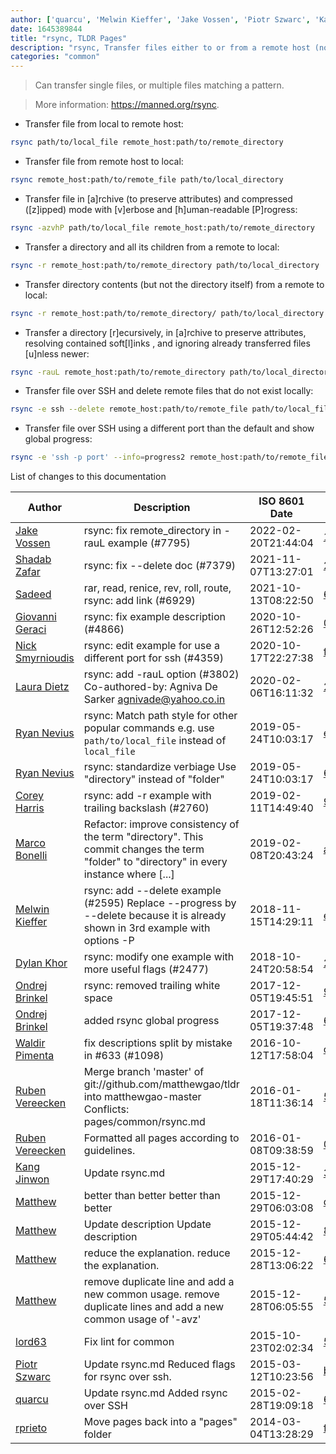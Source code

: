 ```yaml
---
author: ['quarcu', 'Melwin Kieffer', 'Jake Vossen', 'Piotr Szwarc', 'Kang Jinwon', 'Ondrej Brinkel', 'Ruben Vereecken', 'Matthew', 'Dylan Khor', 'Laura Dietz', 'lord63', 'Nick Smyrnioudis', 'Sadeed', 'rprieto', 'Waldir Pimenta', 'Shadab Zafar', 'Marco Bonelli', 'Ryan Nevius', 'Corey Harris', 'Giovanni Geraci']
date: 1645389844
title: "rsync, TLDR Pages"
description: "rsync, Transfer files either to or from a remote host (not between two remote hosts)."
categories: "common"
---
```

> Can transfer single files, or multiple files matching a pattern.

> More information: <https://manned.org/rsync>.

- Transfer file from local to remote host:

```bash
rsync path/to/local_file remote_host:path/to/remote_directory
```

- Transfer file from remote host to local:

```bash
rsync remote_host:path/to/remote_file path/to/local_directory
```

- Transfer file in [a]rchive (to preserve attributes) and compressed ([z]ipped) mode with [v]erbose and [h]uman-readable [P]rogress:

```bash
rsync -azvhP path/to/local_file remote_host:path/to/remote_directory
```

- Transfer a directory and all its children from a remote to local:

```bash
rsync -r remote_host:path/to/remote_directory path/to/local_directory
```

- Transfer directory contents (but not the directory itself) from a remote to local:

```bash
rsync -r remote_host:path/to/remote_directory/ path/to/local_directory
```

- Transfer a directory [r]ecursively, in [a]rchive to preserve attributes, resolving contained soft[l]inks , and ignoring already transferred files [u]nless newer:

```bash
rsync -rauL remote_host:path/to/remote_directory path/to/local_directory
```

- Transfer file over SSH and delete remote files that do not exist locally:

```bash
rsync -e ssh --delete remote_host:path/to/remote_file path/to/local_file
```

- Transfer file over SSH using a different port than the default and show global progress:

```bash
rsync -e 'ssh -p port' --info=progress2 remote_host:path/to/remote_file path/to/local_file
```
List of changes to this documentation


Author | Description | ISO 8601 Date | GitHub link
------|-----|-----|-----
[Jake Vossen](mailto:jake@vossen.dev) | rsync: fix remote_directory in -rauL example (#7795) | 2022-02-20T21:44:04 | [1b9e38cb1bc6](https://github.com/tldr-pages/tldr/commit/1b9e38cb1bc6aba7c6ac315759483e138bb749c8)
[Shadab Zafar](mailto:dufferzafar0@gmail.com) | rsync: fix --delete doc (#7379) | 2021-11-07T13:27:01 | [2860c8019645](https://github.com/tldr-pages/tldr/commit/2860c801964518c8a2b606445349ca6910c66562)
[Sadeed](mailto:sadeeedw@gmail.com) | rar, read, renice, rev, roll, route, rsync: add link (#6929) | 2021-10-13T08:22:50 | [6583ef2421da](https://github.com/tldr-pages/tldr/commit/6583ef2421da704fdb94b1acb67c70936ccb5ddf)
[Giovanni Geraci](mailto:geraci.giovanni@gmail.com) | rsync: fix example description (#4866) | 2020-10-26T12:52:26 | [0162480727a3](https://github.com/tldr-pages/tldr/commit/0162480727a38d551ee2b1474d8f2c048028f2bb)
[Nick Smyrnioudis](mailto:32795986+NickSmyr@users.noreply.github.com) | rsync: edit example for use a different port for ssh (#4359) | 2020-10-17T22:27:38 | [fe00e563984a](https://github.com/tldr-pages/tldr/commit/fe00e563984abd16a839cd986c0b3b1c0d1e00c8)
[Laura Dietz](mailto:dietz@cs.unh.edu) | rsync: add -rauL option (#3802) Co-authored-by: Agniva De Sarker <agnivade@yahoo.co.in> | 2020-02-06T16:11:32 | [206e00387d23](https://github.com/tldr-pages/tldr/commit/206e00387d2382e1e2a93bebce2bd09cddae9cf5)
[Ryan Nevius](mailto:ryanevius@gmail.com) | rsync: Match path style for other popular commands e.g. use `path/to/local_file` instead of `local_file` | 2019-05-24T10:03:17 | [e9ad70e30cec](https://github.com/tldr-pages/tldr/commit/e9ad70e30cec94494a863bb2e2aca77da819eefd)
[Ryan Nevius](mailto:ryanevius@gmail.com) | rsync: standardize verbiage Use "directory" instead of "folder" | 2019-05-24T10:03:17 | [6f876373a185](https://github.com/tldr-pages/tldr/commit/6f876373a185335973970d2cd58f907b4fb343e7)
[Corey Harris](mailto:daswerth@gmail.com) | rsync: add -r example with trailing backslash (#2760) | 2019-02-11T14:49:40 | [94230238de48](https://github.com/tldr-pages/tldr/commit/94230238de48343455360062c958573ecc8e65cd)
[Marco Bonelli](mailto:mb5.marcob@gmail.com) | Refactor: improve consistency of the term "directory". This commit changes the term "folder" to "directory" in every instance where [...] | 2019-02-08T20:43:24 | [ac4094e0ad70](https://github.com/tldr-pages/tldr/commit/ac4094e0ad70a6be2163b06d24b53992b93aee4f)
[Melwin Kieffer](mailto:melwinkieffer@gmail.com) | rsync: add --delete example (#2595) Replace --progress by --delete because it is already shown in 3rd example with options -P | 2018-11-15T14:29:11 | [ebb543966627](https://github.com/tldr-pages/tldr/commit/ebb5439666278b3aa8af7c09333a510b8c1d63b6)
[Dylan Khor](mailto:thekhord@gmail.com) | rsync: modify one example with more useful flags (#2477) | 2018-10-24T20:58:54 | [25441c625106](https://github.com/tldr-pages/tldr/commit/25441c625106bbd0a900d9f03bacb035473ac362)
[Ondrej Brinkel](mailto:der-On@users.noreply.github.com) | rsync: removed trailing white space | 2017-12-05T19:45:51 | [915bec1e0031](https://github.com/tldr-pages/tldr/commit/915bec1e0031f661a151ecefe0855638135e4b0c)
[Ondrej Brinkel](mailto:der-On@users.noreply.github.com) | added rsync global progress | 2017-12-05T19:37:48 | [6b953f6a20cf](https://github.com/tldr-pages/tldr/commit/6b953f6a20cf1792fac0a54921ed9fee7e052d34)
[Waldir Pimenta](mailto:waldyrious@gmail.com) | fix descriptions split by mistake in #633 (#1098) | 2016-10-12T17:58:04 | [c15d705d4007](https://github.com/tldr-pages/tldr/commit/c15d705d4007cc9adfa737a0ec6b88bef56656a8)
[Ruben Vereecken](mailto:rubenvereecken@gmail.com) | Merge branch 'master' of git://github.com/matthewgao/tldr into matthewgao-master Conflicts: pages/common/rsync.md | 2016-01-18T11:36:14 | [5f1ce2c2d263](https://github.com/tldr-pages/tldr/commit/5f1ce2c2d2631b3112e3832ece6184fb0c430458)
[Ruben Vereecken](mailto:rubenvereecken@gmail.com) | Formatted all pages according to guidelines. | 2016-01-08T09:38:59 | [066582e8eab5](https://github.com/tldr-pages/tldr/commit/066582e8eab57bce9861cc8d379e158d61f1cc95)
[Kang Jinwon](mailto:kjwonmail@gmail.com) | Update rsync.md | 2015-12-29T17:40:29 | [3b6153bf96b4](https://github.com/tldr-pages/tldr/commit/3b6153bf96b4bf0eaa9e1385d6257a1cb8c2e252)
[Matthew](mailto:matthewgao@gmail.com) | better than better better than better | 2015-12-29T06:03:08 | [d693904250ae](https://github.com/tldr-pages/tldr/commit/d693904250aeb8a22e91631f20703deca5efe47d)
[Matthew](mailto:matthewgao@gmail.com) | Update description Update description | 2015-12-29T05:44:42 | [86321bcb0e5a](https://github.com/tldr-pages/tldr/commit/86321bcb0e5af9e5f48a4dc3477281b091c229d0)
[Matthew](mailto:matthewgao@gmail.com) | reduce the explanation. reduce the explanation. | 2015-12-28T13:06:22 | [67e4f1351614](https://github.com/tldr-pages/tldr/commit/67e4f1351614e278a84ebf0b5ddd03bc3cb3291c)
[Matthew](mailto:matthewgao@gmail.com) | remove duplicate line and add a new common usage. remove duplicate lines and add a new common usage of '-avz' | 2015-12-28T06:05:55 | [5b80fe345f8a](https://github.com/tldr-pages/tldr/commit/5b80fe345f8af8a018e29bd4754e35d682cf809c)
[lord63](mailto:lord63.j@gmail.com) | Fix lint for common | 2015-10-23T02:02:34 | [56a7cba6568f](https://github.com/tldr-pages/tldr/commit/56a7cba6568fcdaaeca2ddf0b80341cfc7de6285)
[Piotr Szwarc](mailto:quarcu@users.noreply.github.com) | Update rsync.md Reduced flags for rsync over ssh. | 2015-03-12T10:23:56 | [bacc874cab3a](https://github.com/tldr-pages/tldr/commit/bacc874cab3a6a897d5c3a3863e720b706f839db)
[quarcu](mailto:quarcu@users.noreply.github.com) | Update rsync.md Added rsync over SSH | 2015-02-28T19:09:18 | [65abc7f38d63](https://github.com/tldr-pages/tldr/commit/65abc7f38d63b66305e3725b2597d6fc20c1fe23)
[rprieto](mailto:choicesmade@gmail.com) | Move pages back into a "pages" folder | 2014-03-04T13:28:29 | [f00bf64426a7](https://github.com/tldr-pages/tldr/commit/f00bf64426a792ee3aac792f9c0aec3f8b1eaa7d)

